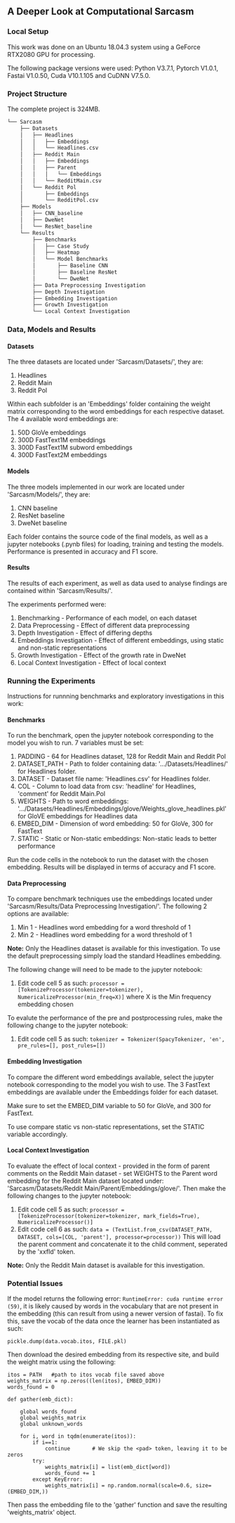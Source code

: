 ## A Deeper Look at Computational Sarcasm

### Local Setup

This work was done on an Ubuntu 18.04.3 system using a GeForce RTX2080 GPU for processing. 

The following package versions were used: Python V3.7.1, Pytorch V1.0.1, Fastai V1.0.50, Cuda V10.1.105 and CuDNN V7.5.0.
                                          
### Project Structure

The complete project is 324MB.


```bash
└── Sarcasm
    ├── Datasets
    │   ├── Headlines
    │   │   ├── Embeddings
    │   │   └── Headlines.csv
    │   ├── Reddit Main
    │   │   ├── Embeddings
    │   │   ├── Parent
    │   │   │   └── Embeddings
    │   │   └── RedditMain.csv
    │   └── Reddit Pol
    │       ├── Embeddings
    │       └── RedditPol.csv
    ├── Models
    │   ├── CNN_baseline
    │   ├── DweNet
    │   └── ResNet_baseline
    └── Results
        ├── Benchmarks
        │   ├── Case Study
        │   ├── Heatmap
        │   └── Model Benchmarks
        │       ├── Baseline CNN
        │       ├── Baseline ResNet
        │       └── DweNet
        ├── Data Preprocessing Investigation
        ├── Depth Investigation
        ├── Embedding Investigation
        ├── Growth Investigation
        └── Local Context Investigation
```

### Data, Models and Results

#### Datasets

The three datasets are located under 'Sarcasm/Datasets/', they are:

  1. Headlines
  2. Reddit Main
  3. Reddit Pol

Within each subfolder is an 'Embeddings' folder containing the weight matrix corresponding to the word embeddings for each respective dataset. The 4 available word embeddings are: 

 1. 50D GloVe embeddings
 2. 300D FastText1M embeddings
 3. 300D FastText1M subword embeddings
 4. 300D FastText2M embeddings
 
#### Models

The three models implemented in our work are located under 'Sarcasm/Models/', they are:

 1. CNN baseline
 2. ResNet baseline
 3. DweNet baseline
 
Each folder contains the source code of the final models, as well as a jupyter notebooks (.pynb files) for loading, training and testing the models. Performance is presented in accuracy and F1 score. 

#### Results

The results of each experiment, as well as data used to analyse findings are contained within 'Sarcasm/Results/'.

The experiments performed were:

 1. Benchmarking - Performance of each model, on each dataset
 2. Data Preprocessing - Effect of different data preprocessing
 3. Depth Investigation - Effect of differing depths
 4. Embeddings Investigation - Effect of different embeddings, using static and non-static representations
 5. Growth Investigation - Effect of the growth rate in DweNet
 6. Local Context Investigation - Effect of local context 
 
### Running the Experiments

Instructions for runnning benchmarks and exploratory investigations in this work:

#### Benchmarks

To run the benchmark, open the jupyter notebook corresponding to the model you wish to run. 7 variables must be set:

 1. PADDING - 64 for Headlines dataset, 128 for Reddit Main and Reddit Pol
 2. DATASET_PATH - Path to folder containing data: '.../Datasets/Headlines/' for Headlines folder.
 3. DATASET - Dataset file name: 'Headlines.csv' for Headlines folder.
 4. COL - Column to load data from csv: 'headline' for Headlines, 'comment' for Reddit Main.Pol
 5. WEIGHTS - Path to word embeddings: '.../Datasets/Headlines/Embeddings/glove/Weights_glove_headlines.pkl' for GloVE embeddings for Headlines data
 6. EMBED_DIM - Dimension of word embedding: 50 for GloVe, 300 for FastText
 7. STATIC - Static or Non-static embeddings: Non-static leads to better performance
 
 Run the code cells in the notebook to run the dataset with the chosen embedding. Results will be displayed in terms of accuracy and F1 score.
 
 #### Data Preprocessing
 
 To compare benchmark techniques use the embeddings located under 'Sarcasm/Results/Data Preprocessing Investigation/'. The following 2 options are available:
 
  1. Min 1 - Headlines word embedding for a word threshold of 1
  2. Min 2 - Headlines word embedding for a word threshold of 1
  
 **Note:** Only the Headlines dataset is available for this investigation. To use the default preprocessing simply load the standard Headlines embedding.
 
 The following change will need to be made to the jupyter notebook:
 
  1. Edit code cell 5 as such: 
  ```processor = [TokenizeProcessor(tokenizer=tokenizer), NumericalizeProcessor(min_freq=X)]```
     where X is the Min frequency embedding chosen
 
 To evalute the performance of the pre and postprocessing rules, make the following change to the jupyter notebook:
  
  1. Edit code cell 5 as such: 
  ```tokenizer = Tokenizer(SpacyTokenizer, 'en', pre_rules=[], post_rules=[])```
 
 #### Embedding Investigation
 
 To compare the different word embeddings available, select the jupyter notebook corresponding to the model you wish to use. The 3 FastText embeddings are available under the Embeddings folder for each dataset. 
 
 Make sure to set the EMBED_DIM variable to 50 for GloVe, and 300 for FastText.
 
 To use compare static vs non-static representations, set the STATIC variable accordingly.
 
 #### Local Context Investigation
 
 To evaluate the effect of local context - provided in the form of parent comments on the Reddit Main dataset - set WEIGHTS to the Parent word embedding for the Reddit Main dataset located under: 'Sarcasm/Datasets/Reddit Main/Parent/Embeddings/glove/'. Then make the following changes to the jupyter notebook:
 
 1. Edit code cell 5 as such: 
 ```processor = [TokenizeProcessor(tokenizer=tokenizer, mark_fields=True), NumericalizeProcessor()]```
 2. Edit code cell 6 as such: 
 ```data = (TextList.from_csv(DATASET_PATH, DATASET, cols=[COL, 'parent'], processor=processor))``` 
    This will load the parent comment and concatenate it to the child comment, seperated by the 'xxfld' token.
 
**Note:** Only the Reddit Main dataset is available for this investigation.


### Potential Issues

If the model returns the following error: ```RuntimeError: cuda runtime error (59)```, it is likely caused by words in the vocabulary that are not present in the embedding (this can result from using a newer version of fastai). To fix this, save the vocab of the data once the learner has been instantiated as such:

```pickle.dump(data.vocab.itos, FILE.pkl)```

Then download the desired embedding from its respective site, and build the weight matrix using the following:

```
itos = PATH   #path to itos vocab file saved above
weights_matrix = np.zeros((len(itos), EMBED_DIM))
words_found = 0

def gather(emb_dict):

    global words_found
    global weights_matrix
    global unknown_words

    for i, word in tqdm(enumerate(itos)):
        if i==1:
            continue       # We skip the <pad> token, leaving it to be zeros
        try:
            weights_matrix[i] = list(emb_dict[word])
            words_found += 1
        except KeyError:
            weights_matrix[i] = np.random.normal(scale=0.6, size=(EMBED_DIM,))
```

Then pass the embedding file to the 'gather' function and save the resulting 'weights_matrix' object.
